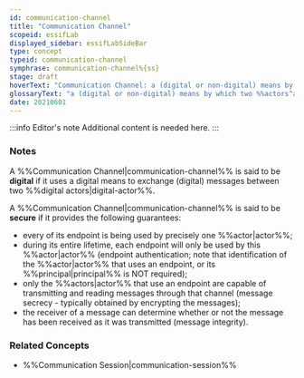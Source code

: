 ```yaml
---
id: communication-channel
title: "Communication Channel"
scopeid: essifLab
displayed_sidebar: essifLabSideBar
type: concept
typeid: communication-channel
symphrase: communication-channel%{ss}
stage: draft
hoverText: "Communication Channel: a (digital or non-digital) means by which two Actors can exchange messages with one another."
glossaryText: "a (digital or non-digital) means by which two %%actors^actor%% can exchange messages with one another."
date: 20210601
---
```


:::info Editor's note
Additional content is needed here.
:::

### Notes

A %%Communication Channel|communication-channel%% is said to be **digital** if it uses a digital means to exchange (digital) messages between two %%digital actors|digital-actor%%.

A %%Communication Channel|communication-channel%% is said to be **secure** if it provides the following guarantees:
- every of its endpoint is being used by precisely one %%actor|actor%%;
- during its entire lifetime, each endpoint will only be used by this %%actor|actor%% (endpoint authentication; note that identification of the %%actor|actor%% that uses an endpoint, or its %%principal|principal%% is NOT required);
- only the %%actors|actor%% that use an endpoint are capable of transmitting and reading messages through that channel (message secrecy - typically obtained by encrypting the messages);
- the receiver of a message can determine whether or not the message has been received as it was transmitted (message integrity).

### Related Concepts
- %%Communication Session|communication-session%%
